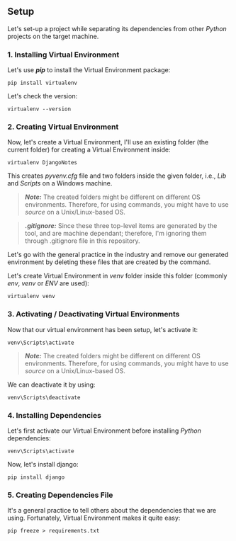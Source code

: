 ## Setup
Let's set-up a project while separating its dependencies from other *Python* projects on the target machine.

### 1. Installing Virtual Environment

Let's use ***pip*** to install the Virtual Environment package:
```
pip install virtualenv
```

Let's check the version:
```
virtualenv --version
```

### 2. Creating Virtual Environment

Now, let's create a Virtual Environment, I'll use an existing folder (the current folder) for creating a Virtual Environment inside:

```
virtualenv DjangoNotes
```

This creates *pyvenv.cfg* file and two folders inside the given folder, i.e., *Lib* and *Scripts* on a Windows machine.

> ***Note:*** The created folders might be different on different OS environments. Therefore, for using commands, you might have to use *source <script-name>* on a Unix/Linux-based OS.

> ***.gitignore:*** Since these three top-level items are generated by the tool, and are machine dependant; therefore, I'm ignoring them through .gitignore file in this repository.

Let's go with the general practice in the industry and remove our generated environment by deleting these files that are created by the command.

Let's create Virtual Environment in *venv* folder inside this folder (commonly *env*, *venv* or *ENV* are used):

```
virtualenv venv
```

### 3. Activating / Deactivating Virtual Environments

Now that our virtual environment has been setup, let's activate it:

```
venv\Scripts\activate
```

> ***Note:*** The created folders might be different on different OS environments. Therefore, for using commands, you might have to use *source <script-name>* on a Unix/Linux-based OS.

We can deactivate it by using:

```
venv\Scripts\deactivate
```


### 4. Installing Dependencies

Let's first activate our Virtual Environment before installing *Python* dependencies:

```
venv\Scripts\activate
```

Now, let's install django:

```
pip install django
```


### 5. Creating Dependencies File

It's a general practice to tell others about the dependencies that we are using. Fortunately, Virtual Environment makes it quite easy:

```
pip freeze > requirements.txt
```
